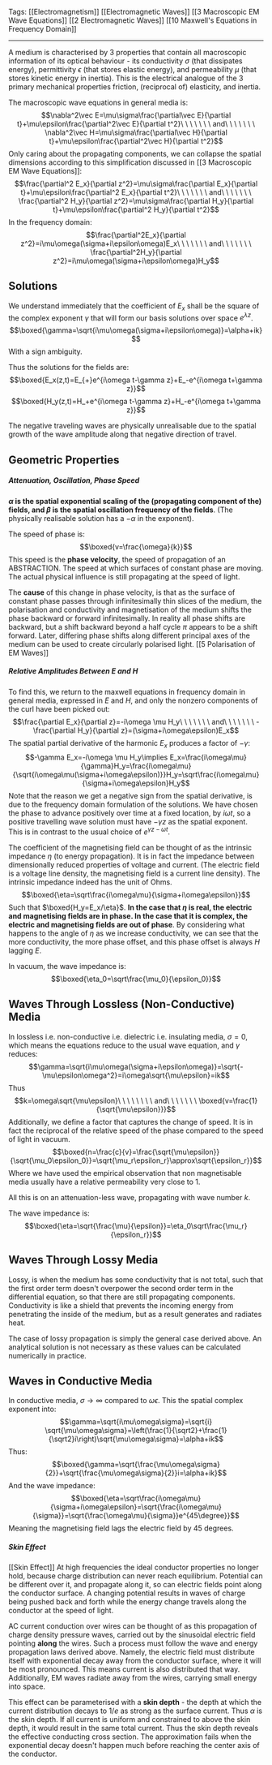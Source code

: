 Tags: [[Electromagnetism]] [[Electromagnetic Waves]] [[3 Macroscopic EM Wave Equations]] [[2 Electromagnetic Waves]] [[10 Maxwell's Equations in Frequency Domain]]
___
A medium is characterised by 3 properties that contain all macroscopic information of its optical behaviour - its conductivity $\sigma$ (that dissipates energy), permittivity $\epsilon$ (that stores elastic energy), and permeability $\mu$ (that stores kinetic energy in inertia). This is the electrical analogue of the 3 primary mechanical properties friction, (reciprocal of) elasticity, and inertia. 

The macroscopic wave equations in general media is: 
$$\nabla^2\vec E=\mu\sigma\frac{\partial\vec E}{\partial t}+\mu\epsilon\frac{\partial^2\vec E}{\partial t^2}\ \ \ \ \ \ \ and\ \ \ \ \ \ \ \nabla^2\vec H=\mu\sigma\frac{\partial\vec H}{\partial t}+\mu\epsilon\frac{\partial^2\vec H}{\partial t^2}$$
Only caring about the propagating components, we can collapse the spatial dimensions according to this simplification discussed in [[3 Macroscopic EM Wave Equations]]:
$$\frac{\partial^2 E_x}{\partial z^2}=\mu\sigma\frac{\partial E_x}{\partial t}+\mu\epsilon\frac{\partial^2 E_x}{\partial t^2}\ \ \ \ \ \ \ and\ \ \ \ \ \ \ \frac{\partial^2 H_y}{\partial z^2}=\mu\sigma\frac{\partial H_y}{\partial t}+\mu\epsilon\frac{\partial^2 H_y}{\partial t^2}$$
In the frequency domain: 
$$\frac{\partial^2E_x}{\partial z^2}=i\mu\omega(\sigma+i\epsilon\omega)E_x\ \ \ \ \ \ \ and\ \ \ \ \ \ \ \frac{\partial^2H_y}{\partial z^2}=i\mu\omega(\sigma+i\epsilon\omega)H_y$$
## Solutions
We understand immediately that the coefficient of $E_x$ shall be the square of the complex exponent $\gamma$ that will form our basis solutions over space $e^{\lambda z}$. 
$$\boxed{\gamma=\sqrt{i\mu\omega(\sigma+i\epsilon\omega)}=\alpha+ik}$$
With a sign ambiguity. 

Thus the solutions for the fields are:
$$\boxed{E_x(z,t)=E_{+}e^{i\omega t-\gamma z}+E_-e^{i\omega t+\gamma z}}$$
$$\boxed{H_y(z,t)=H_+e^{i\omega t-\gamma z}+H_-e^{i\omega t+\gamma z}}$$

The negative traveling waves are physically unrealisable due to the spatial growth of the wave amplitude along that negative direction of travel. 
## Geometric Properties
##### Attenuation, Oscillation, Phase Speed
**$\alpha$ is the spatial exponential scaling of the (propagating component of the) fields, and $\beta$ is the spatial oscillation frequency of the fields**. (The physically realisable solution has a $-\alpha$ in the exponent). 

The speed of phase is:
$$\boxed{v=\frac{\omega}{k}}$$
This speed is the **phase velocity**, the speed of propagation of an ABSTRACTION. The speed at which surfaces of constant phase are moving. The actual physical influence is still propagating at the speed of light. 

The **cause** of this change in phase velocity, is that as the surface of constant phase passes through infinitesimally thin slices of the medium, the polarisation and conductivity and magnetisation of the medium shifts the phase backward or forward infinitesimally. In reality all phase shifts are backward, but a shift backward beyond a half cycle $\pi$ appears to be a shift forward. Later, differing phase shifts along different principal axes of the medium can be used to create circularly polarised light. [[5 Polarisation of EM Waves]]
##### Relative Amplitudes Between $E$ and $H$
To find this, we return to the maxwell equations in frequency domain in general media, expressed in $E$ and $H$, and only the nonzero components of the curl have been picked out:
$$\frac{\partial E_x}{\partial z}=-i\omega \mu H_y\ \ \ \ \ \ \ and\ \ \ \ \ \ \ -\frac{\partial H_y}{\partial z}=(\sigma+i\omega\epsilon)E_x$$
The spatial partial derivative of the harmonic $E_x$ produces a factor of $-\gamma$:
$$-\gamma E_x=-i\omega \mu H_y\implies E_x=\frac{i\omega\mu}{\gamma}H_y=\frac{i\omega\mu}{\sqrt{i\omega\mu(\sigma+i\omega\epsilon)}}H_y=\sqrt\frac{i\omega\mu}{\sigma+i\omega\epsilon}H_y$$
Note that the reason we get a negative sign from the spatial derivative, is due to the frequency domain formulation of the solutions. We have chosen the phase to advance positively over time at a fixed location, by $i\omega t$, so a positive travelling wave solution must have $-\gamma z$ as the spatial exponent. This is in contrast to the usual choice of $e^{\gamma z-\omega t}$. 

The coefficient of the magnetising field can be thought of as the intrinsic impedance $\eta$ (to energy propagation). It is in fact the impedance between dimensionally reduced properties of voltage and current. (The electric field is a voltage line density, the magnetising field is a current line density). The intrinsic impedance indeed has the unit of Ohms. 
$$\boxed{\eta=\sqrt\frac{i\omega\mu}{\sigma+i\omega\epsilon}}$$
Such that $\boxed{H_y=E_x/\eta}$. **In the case that $\eta$ is real, the electric and magnetising fields are in phase. In the case that it is complex, the electric and magnetising fields are out of phase**. By considering what happens to the angle of $\eta$ as we increase conductivity, we can see that the more conductivity, the more phase offset, and this phase offset is always $H$ lagging $E$. 

In vacuum, the wave impedance is:
$$\boxed{\eta_0=\sqrt\frac{\mu_0}{\epsilon_0}}$$
## Waves Through Lossless (Non-Conductive) Media
In lossless i.e. non-conductive i.e. dielectric i.e. insulating media, $\sigma=0$, which means the equations reduce to the usual wave equation, and $\gamma$ reduces: 
$$\gamma=\sqrt{i\mu\omega(\sigma+i\epsilon\omega)}=\sqrt{-\mu\epsilon\omega^2}=i\omega\sqrt{\mu\epsilon}=ik$$
Thus 
$$k=\omega\sqrt{\mu\epsilon}\ \ \ \ \ \ \ \ and\ \ \ \ \ \ \ \boxed{v=\frac{1}{\sqrt{\mu\epsilon}}}$$
Additionally, we define a factor that captures the change of speed. It is in fact the reciprocal of the relative speed of the phase compared to the speed of light in vacuum. 
$$\boxed{n=\frac{c}{v}=\frac{\sqrt{\mu\epsilon}}{\sqrt{\mu_0\epsilon_0}}=\sqrt{\mu_r\epsilon_r}\approx\sqrt{\epsilon_r}}$$
Where we have used the empirical observation that non magnetisable media usually have a relative permeability very close to 1. 

All this is on an attenuation-less wave, propagating with wave number $k$. 

The wave impedance is: 
$$\boxed{\eta=\sqrt{\frac{\mu}{\epsilon}}=\eta_0\sqrt\frac{\mu_r}{\epsilon_r}}$$
## Waves Through Lossy Media
Lossy, is when the medium has some conductivity that is not total, such that the first order term doesn't overpower the second order term in the differential equation, so that there are still propagating components. Conductivity is like a shield that prevents the incoming energy from penetrating the inside of the medium, but as a result generates and radiates heat. 

The case of lossy propagation is simply the general case derived above. An analytical solution is not necessary as these values can be calculated numerically in practice. 
## Waves in Conductive Media
In conductive media, $\sigma\rightarrow\infty$ compared to $\omega\epsilon$. This the spatial complex exponent into:
$$\gamma=\sqrt{i\mu\omega\sigma}=\sqrt{i} \sqrt{\mu\omega\sigma}=\left(\frac{1}{\sqrt2}+\frac{1}{\sqrt2}i\right)\sqrt{\mu\omega\sigma}=\alpha+ik$$
Thus:
$$\boxed{\gamma=\sqrt{\frac{\mu\omega\sigma}{2}}+\sqrt{\frac{\mu\omega\sigma}{2}}i=\alpha+ik}$$
And the wave impedance: 
$$\boxed{\eta=\sqrt\frac{i\omega\mu}{\sigma+i\omega\epsilon}=\sqrt{\frac{i\omega\mu}{\sigma}}=\sqrt{\frac{\omega\mu}{\sigma}}e^{45\degree}}$$
Meaning the magnetising field lags the electric field by 45 degrees. 
##### Skin Effect
[[Skin Effect]]
At high frequencies the ideal conductor properties no longer hold, because charge distribution can never reach equilibrium. Potential can be different over it, and propagate along it, so can electric fields point along the conductor surface. A changing potential results in waves of charge being pushed back and forth while the energy change travels along the conductor at the speed of light. 

AC current conduction over wires can be thought of as this propagation of charge density pressure waves, carried out by the sinusoidal electric field pointing **along** the wires. Such a process must follow the wave and energy propagation laws derived above. Namely, the electric field must distribute itself with exponential decay away from the conductor surface, where it will be most pronounced. This means current is also distributed that way. Additionally, EM waves radiate away from the wires, carrying small energy into space. 

This effect can be parameterised with a **skin depth** - the depth at which the current distribution decays to $1/e$ as strong as the surface current. Thus $\alpha$ is the skin depth. If all current is uniform and constrained to above the skin depth, it would result in the same total current. Thus the skin depth reveals the effective conducting cross section. The approximation fails when the exponential decay doesn't happen much before reaching the center axis of the conductor. 
